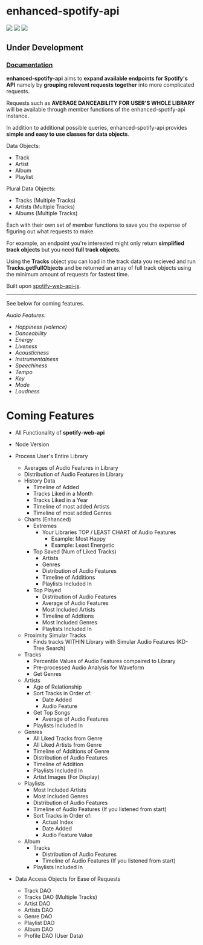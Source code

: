 # enhanced-spotify-api

<p style="margin-top: 15px; max-width: 600px">
    <a href="https://melophile.org"><img src="https://img.shields.io/npm/v/enhanced-spotify-api"></a>
    <a href="#"><img src="https://img.shields.io/npm/dt/enhanced-spotify-api"/></a>
    <a href="https://melophile.org"><img src="https://img.shields.io/github/issues-raw/andyruwruw/enhanced-spotify-api"></a>
</p>

## **Under Development**

### [Documentation](https://github.com/andyruwruw/enhanced-spotify-api/wiki)

**enhanced-spotify-api** aims to **expand available endpoints for Spotify's API** namely by **grouping relevent requests together** into more complicated requests.

Requests such as **AVERAGE DANCEABILITY FOR USER'S WHOLE LIBRARY** will be available through member functions of the enhanced-spotify-api instance.

In addition to additional possible queries, enhanced-spotify-api provides **simple and easy to use classes for data objects**.

Data Objects:
- Track
- Artist
- Album
- Playlist

Plural Data Objects:
- Tracks (Multiple Tracks)
- Artists (Multiple Tracks)
- Albums (Multiple Tracks)

Each with their own set of member functions to save you the expense of figuring out what requests to make.

For example, an endpoint you're interested might only return **simplified track objects** but you need **full track objects**. 

Using the **Tracks** object you can load in the track data you recieved and run **Tracks.getFullObjects** and be returned an array of full track objects using the minimum amount of requests for fastest time.

Built upon [spotify-web-api-js](https://github.com/JMPerez/spotify-web-api-js).

---

See below for coming features.

*Audio Features:*
- *Happiness (valence)*
- *Danceability*
- *Energy*
- *Liveness*
- *Acousticness*
- *Instrumentalness*
- *Speechiness*
- *Tempo*
- *Key*
- *Mode*
- *Loudness*

# Coming Features
- All Functionality of **spotify-web-api**
- Node Version
- Process User's Entire Library
    - Averages of Audio Features in Library
    - Distribution of Audio Features in Library
    - History Data
        - Timeline of Added
        - Tracks Liked in a Month
        - Tracks Liked in a Year
        - Timeline of most added Artists
        - Timeline of most added Genres
    - Charts (Enhanced)
        - Extremes
            - Your Libraries TOP / LEAST CHART of Audio Features
                - Example: Most Happy
                - Example: Least Energetic
        - Top Saved (Num of Liked Tracks) 
            - Artists
            - Genres
            - Distribution of Audio Features
            - Timeline of Additions
            - Playlists Included In
        - Top Played
            - Distribution of Audio Features
            - Average of Audio Features
            - Most Included Artists
            - Timeline of Addtions
            - Most Included Genres
            - Playlists Included In
    - Proximity Simular Tracks
        - Finds tracks WITHIN Library with Simular Audio Features (KD-Tree Search)
    - Tracks
        - Percentile Values of Audio Features compaired to Library
        - Pre-processed Audio Analysis for Waveform
        - Get Genres
    - Artists
        - Age of Relationship
        - Sort Tracks in Order of:
            - Date Added
            - Audio Feature
        - Get Top Songs
            - Average of Audio Features
        - Playlists Included In
    - Genres
        - All Liked Tracks from Genre
        - All Liked Artists from Genre
        - Timeline of Additions of Genre
        - Distribution of Audio Features
        - Timeline of Addition
        - Playlists Included In
        - Artist Images (For Display)
    - Playlists
        - Most Included Artists
        - Most Included Genres
        - Distribution of Audio Features
        - Timeline of Audio Features (If you listened from start)
        - Sort Tracks in Order of:
            - Actual Index
            - Date Added
            - Audio Feature Value
    - Album
        - Tracks
            - Distribution of Audio Features
            - Timeline of Audio Features (If you listened from start)
        - Playlists Included In
    
        
- Data Access Objects for Ease of Requests
    - Track DAO
    - Tracks DAO (Multiple Tracks)
    - Artist DAO
    - Artists DAO
    - Genre DAO
    - Playlist DAO
    - Album DAO
    - Profile DAO (User Data)
